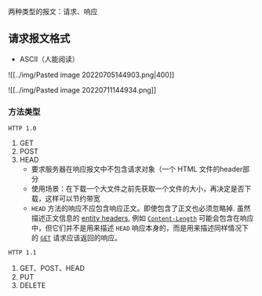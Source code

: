 两种类型的报文：请求、响应

## 请求报文格式

- ASCII（人能阅读）

![[../img/Pasted image 20220705144903.png|400]]

![[../img/Pasted image 20220711144934.png]]

### 方法类型

`HTTP 1.0`

1) GET
2) POST
3) HEAD
	- 要求服务器在响应报文中不包含请求对象（一个 HTML 文件的header部分
	- 使用场景：在下载一个大文件之前先获取一个文件的大小，再决定是否下载，这样可以节约带宽
	- `HEAD` 方法的响应不应包含响应正文。即使包含了正文也必须忽略掉. 虽然描述正文信息的 [entity headers](https://developer.mozilla.org/zh-CN/docs/Glossary/Entity_header), 例如 [`Content-Length`](https://developer.mozilla.org/zh-CN/docs/Web/HTTP/Headers/Content-Length) 可能会包含在响应中，但它们并不是用来描述 `HEAD` 响应本身的，而是用来描述同样情况下的 [`GET`](https://developer.mozilla.org/zh-CN/docs/Web/HTTP/Methods/GET) 请求应该返回的响应。

`HTTP 1.1`

1) GET、POST、HEAD
2) PUT
3) DELETE


